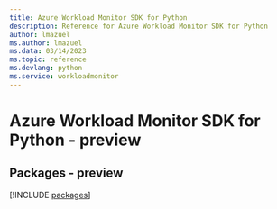 ```yaml
---
title: Azure Workload Monitor SDK for Python
description: Reference for Azure Workload Monitor SDK for Python
author: lmazuel
ms.author: lmazuel
ms.data: 03/14/2023
ms.topic: reference
ms.devlang: python
ms.service: workloadmonitor
---
```

# Azure Workload Monitor SDK for Python - preview
## Packages - preview
[!INCLUDE [packages](workload-monitor-index.md)]